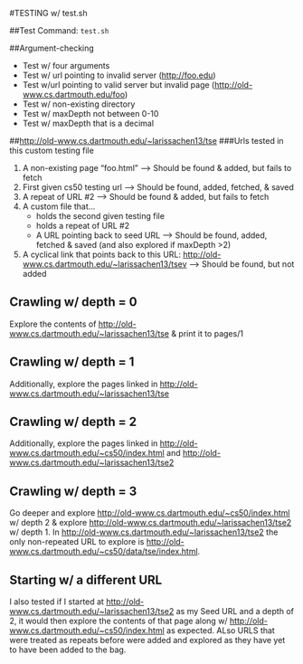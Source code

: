 #TESTING w/ test.sh

##Test Command: `test.sh`

##Argument-checking
* Test w/ four arguments
* Test w/ url pointing to invalid server (http://foo.edu)
* Test w/url pointing to valid server but invalid page (http://old-www.cs.dartmouth.edu/foo)
* Test w/ non-existing directory
* Test w/ maxDepth not between 0-10
* Test w/ maxDepth that is a decimal

##http://old-www.cs.dartmouth.edu/~larissachen13/tse
###Urls tested in this custom testing file
  1. A non-existing page “foo.html”
    --> Should be found & added, but fails to fetch
  2. First given cs50 testing url
    --> Should be found, added, fetched, & saved
  3. A repeat of URL #2
    --> Should be found & added, but fails to fetch
  4. A custom file that...
      * holds the second given testing file
      * holds a repeat of URL #2
      * A URL pointing back to seed URL
    --> Should be found, added, fetched & saved (and also explored if
        maxDepth >2)
  5. A cyclical link that points back to this URL:
      http://old-www.cs.dartmouth.edu/~larissachen13/tsev
    --> Should be found, but not added
## Crawling w/ depth = 0
Explore the contents of http://old-www.cs.dartmouth.edu/~larissachen13/tse
& print it to pages/1

## Crawling w/ depth = 1
Additionally, explore the pages linked in
http://old-www.cs.dartmouth.edu/~larissachen13/tse

## Crawling w/ depth = 2
Additionally, explore the pages linked in http://old-www.cs.dartmouth.edu/~cs50/index.html
and http://old-www.cs.dartmouth.edu/~larissachen13/tse2

## Crawling w/ depth = 3
Go deeper and explore http://old-www.cs.dartmouth.edu/~cs50/index.html w/ depth
2 & explore http://old-www.cs.dartmouth.edu/~larissachen13/tse2 w/ depth 1.
In http://old-www.cs.dartmouth.edu/~larissachen13/tse2 the only non-repeated
 URL to explore is http://old-www.cs.dartmouth.edu/~cs50/data/tse/index.html.

 ## Starting w/ a different URL
 I also tested if I started at http://old-www.cs.dartmouth.edu/~larissachen13/tse2
 as my Seed URL and a depth of 2, it would then explore the contents of that page
 along w/ http://old-www.cs.dartmouth.edu/~cs50/index.html as expected. ALso
 URLS that were treated as repeats before were added and explored as they have
 yet to have been added to the bag.
